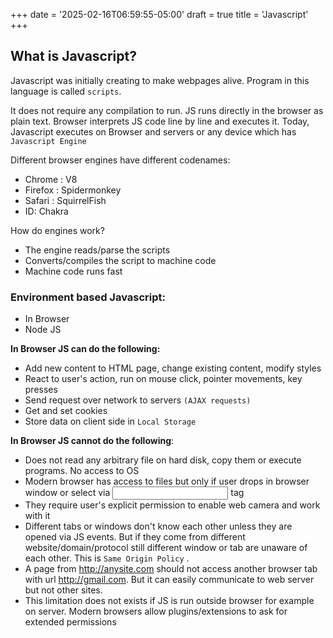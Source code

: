 +++
date = '2025-02-16T06:59:55-05:00'
draft = true
title = 'Javascript'
+++
## What is Javascript?

Javascript was initially creating to make webpages alive. Program in this language is called `scripts`.

It does not require any compilation to run. JS runs directly in the browser as plain text. Browser interprets JS code line by line and executes it. Today, Javascript executes on Browser and servers or any device which has `Javascript Engine`

Different browser engines have different codenames:
- Chrome : V8
- Firefox : Spidermonkey
- Safari : SquirrelFish
- ID: Chakra

How do engines work?
- The engine reads/parse the scripts
- Converts/compiles the script to machine code
- Machine code runs fast

### Environment based Javascript:
 - In Browser
 - Node JS

**In Browser JS can do the following:** 
 - Add new content to HTML page, change existing content, modify styles
 - React to user's action, run on mouse click, pointer movements, key presses
 - Send request over network to servers `(AJAX requests)`
 - Get and set cookies
 - Store data on client side in `Local Storage`

**In Browser JS cannot do the following**:
- Does not read any arbitrary file on hard disk, copy them or execute programs. No access to OS
- Modern browser has access to files but only if user drops in browser window or select via <input> tag
- They require user's explicit permission to enable web camera and work with it
- Different tabs or windows don't know each other unless they are opened via JS events. But if they come from different website/domain/protocol still different window or tab are unaware of each other. This is `Same Origin Policy` . 
- A page from http://anysite.com should not access another browser tab with url http://gmail.com. But it can easily communicate to web server but not other sites.
- This limitation does not exists if JS is run outside browser for example on server. Modern browsers allow plugins/extensions to ask for extended permissions
